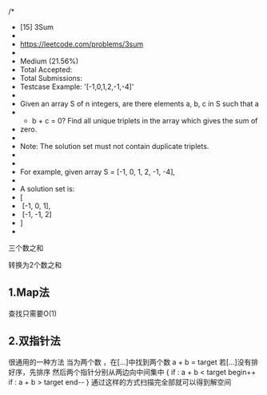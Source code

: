 /*
 * [15] 3Sum
 *
 * https://leetcode.com/problems/3sum
 *
 * Medium (21.56%)
 * Total Accepted:    
 * Total Submissions:
 * Testcase Example:  '[-1,0,1,2,-1,-4]'
 *
 * Given an array S of n integers, are there elements a, b, c in S such that a
 * + b + c = 0? Find all unique triplets in the array which gives the sum of
 * zero.
 *
 * Note: The solution set must not contain duplicate triplets.
 *
 *
 * For example, given array S = [-1, 0, 1, 2, -1, -4],
 *
 * A solution set is:
 * [
 * ⁠ [-1, 0, 1],
 * ⁠ [-1, -1, 2]
 * ]
 *

 三个数之和

 转换为2个数之和

 ## 1.Map法
 查找只需要O(1)

 ## 2.双指针法
 很通用的一种方法
 当为两个数 ，在[...]中找到两个数  a + b = target
 若[...]没有排好序，先排序
 然后两个指针分别从两边向中间集中
 {
   if : a + b < target
    begin++
   if : a + b > target
    end--
 }
 通过这样的方式扫描完全部就可以得到解空间
